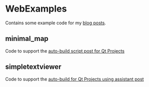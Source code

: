 # WebExamples

Contains some example code for my [blog posts](http://piersshepperson.co.uk/programming/). 

## minimal_map

Code to support the [auto-build script post for Qt Projects](http://piersshepperson.co.uk/programming/2017/06/18/autobuild-script-qt-projects/)

## simpletextviewer

Code to support the [auto-build for Qt Projects using assistant post](http://piersshepperson.co.uk/programming/2017/06/18/autobuild-qt-project-assitant/)

